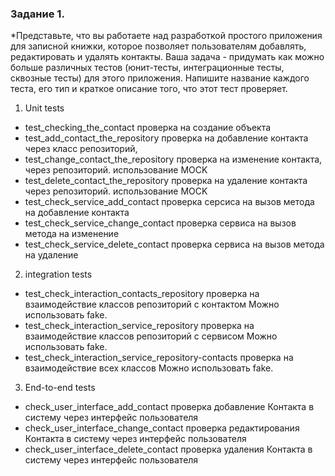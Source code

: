 ### Задание 1. 
*Представьте, что вы работаете над разработкой простого приложения для записной книжки, которое позволяет пользователям добавлять, редактировать и удалять контакты.
Ваша задача - придумать как можно больше различных тестов (юнит-тесты, интеграционные тесты, сквозные тесты) для этого приложения. Напишите название каждого теста, его тип и краткое описание того, что этот тест проверяет.
1. Unit tests
* test_checking_the_contact проверка на создание объекта 
* test_add_contact_the_repository проверка на добавление контакта через класс репозиторий,
* test_change_contact_the_repository проверка на изменение контакта, через репозиторий. использование MOСK
* test_delete_contact_the_repository проверка на удаление контакта через репозиторий. использование MOСK
* test_check_service_add_contact проверка серсиса на вызов метода на добавление контакта
* test_check_service_change_contact проверка сервиса на вызов метода на изменение
* test_check_service_delete_contact проверка сервиса на вызов метода на удаление

2. integration tests
* test_check_interaction_contacts_repository проверка на взаимодействие классов репозиторий с контактом Можно использовать fake.
* test_check_interaction_service_repository проверка на взаимодействие классов репозиторий с сервисом Можно использовать fake.
* test_check_interaction_service_repository-contacts проверка на взаимодействие всех классов  Можно использовать fake.

3. End-to-end tests
* check_user_interface_add_contact  проверка добавление Контакта в систему через интерфейс пользователя
* check_user_interface_change_contact  проверка редактирования Контакта в систему через интерфейс пользователя
* check_user_interface_delete_contact  проверка удаления Контакта в систему через интерфейс пользователя



